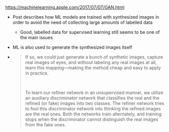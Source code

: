 https://machinelearning.apple.com/2017/07/07/GAN.html

- Post describes how ML models are trained with synthesized images in order to avoid the need of collecting large amounts of labelled data

  - Good, labelled data for supervised learning still seems to be one of the main issues

- ML is also used to generate the synthesized images itself

- > If so, we could just generate a bunch of synthetic images, capture real images of eyes, and without labeling any real images at all, learn this mapping—making the method cheap and easy to apply in practice.
  >
  > ​
  >
  > To learn our refiner network in an unsupervised manner, we utilize an auxiliary discriminator network that classifies the real and the refined (or fake) images into two classes. The refiner network tries to fool this discriminator network into thinking the refined images are the real ones. Both the networks train alternately, and training stops when the discriminator cannot distinguish the real images from the fake ones. 

